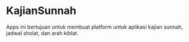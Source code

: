 # KajianSunnah
Apps ini bertujuan untuk membuat platform untuk aplikasi kajian sunnah, jadwal sholat, dan arah kiblat.
